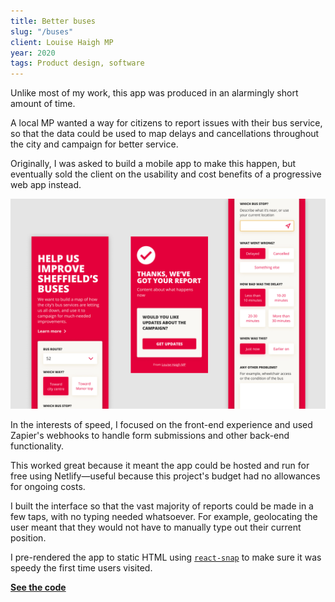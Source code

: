 ```yaml
---
title: Better buses
slug: "/buses"
client: Louise Haigh MP
year: 2020
tags: Product design, software
---
```


Unlike most of my work, this app was produced in an alarmingly short amount of time.

A local MP wanted a way for citizens to report issues with their bus service, so that the data could be used to map delays and cancellations throughout the city and campaign for better service.

Originally, I was asked to build a mobile app to make this happen, but eventually sold the client on the usability and cost benefits of a progressive web app instead.

![Screens from the app](../images/buses-1.jpg)

In the interests of speed, I focused on the front-end experience and used Zapier's webhooks to handle form submissions and other back-end functionality. 

This worked great because it meant the app could be hosted and run for free using Netlify—useful because this project's budget had no allowances for ongoing costs.

I built the interface so that the vast majority of reports could be made in a few taps, with no typing needed whatsoever. For example, geolocating the user meant that they would not have to manually type out their current position.

I pre-rendered the app to static HTML using [`react-snap`](https://github.com/stereobooster/react-snap) to make sure it was speedy the first time users visited.

**[See the code](https://github.com/jhackett1/report-a-bus-problem)**